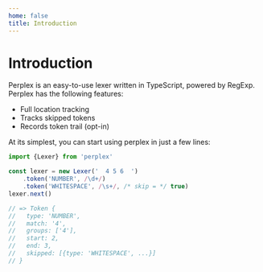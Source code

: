 ```yaml
---
home: false
title: Introduction
---
```

# Introduction

Perplex is an easy-to-use lexer written in TypeScript, powered by RegExp.  Perplex has the following features:

* Full location tracking
* Tracks skipped tokens
* Records token trail (opt-in)

At its simplest, you can start using perplex in just a few lines:

```js
import {Lexer} from 'perplex'

const lexer = new Lexer('  4 5 6  ')
	.token('NUMBER', /\d+/)
	.token('WHITESPACE', /\s+/, /* skip = */ true)
lexer.next()

// => Token {
//   type: 'NUMBER',
//   match: '4',
//   groups: ['4'],
//   start: 2,
//   end: 3,
//   skipped: [{type: 'WHITESPACE', ...}]
// }
```

